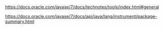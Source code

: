 https://docs.oracle.com/javase/7/docs/technotes/tools/index.html#general


https://docs.oracle.com/javase/7/docs/api/java/lang/instrument/package-summary.html
